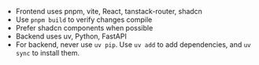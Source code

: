 * Frontend uses pnpm, vite, React, tanstack-router, shadcn
* Use `pnpm build` to verify changes compile
* Prefer shadcn components when possible
* Backend uses uv, Python, FastAPI
* For backend, never use `uv pip`. Use `uv add` to add dependencies, and `uv sync` to install them.